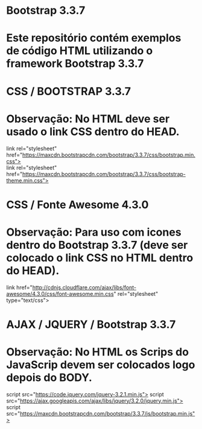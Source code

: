 
# Bootstrap 3.3.7 

# Este repositório contém exemplos de código HTML utilizando o framework Bootstrap 3.3.7 

#  CSS / BOOTSTRAP 3.3.7  
#  Observação: No HTML deve ser usado o link CSS dentro do HEAD.         
   link rel="stylesheet" href="https://maxcdn.bootstrapcdn.com/bootstrap/3.3.7/css/bootstrap.min.css">  
   link rel="stylesheet" href="https://maxcdn.bootstrapcdn.com/bootstrap/3.3.7/css/bootstrap-theme.min.css">

#  CSS / Fonte Awesome 4.3.0 
#  Observação: Para uso com icones dentro do Bootstrap 3.3.7 (deve ser colocado o link CSS no HTML dentro do HEAD).
   link href="http://cdnjs.cloudflare.com/ajax/libs/font-awesome/4.3.0/css/font-awesome.min.css" rel="stylesheet" type="text/css">
       
#  AJAX / JQUERY / Bootstrap 3.3.7 
#  Observação: No HTML os Scrips do JavaScrip devem ser colocados logo depois do BODY.
   script src="https://code.jquery.com/jquery-3.2.1.min.js"></script> 
   script src="https://ajax.googleapis.com/ajax/libs/jquery/3.2.0/jquery.min.js"></script>
   script src="https://maxcdn.bootstrapcdn.com/bootstrap/3.3.7/js/bootstrap.min.js"></script>        


